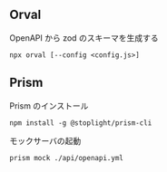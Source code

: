 ## Orval

OpenAPI から zod のスキーマを生成する

```
npx orval [--config <config.js>]
```

## Prism

Prism のインストール

```
npm install -g @stoplight/prism-cli
```

モックサーバの起動

```
prism mock ./api/openapi.yml
```
